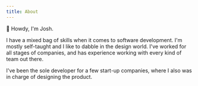 ```yaml
---
title: About
---
```


👋 Howdy, I'm Josh.

I have a mixed bag of skills when it comes to software development. I'm mostly self-taught and I like to dabble in the design world.  I've worked for all stages of companies, and has experience working with every kind of team out there. 

I've been the sole developer for a few start-up companies, where I also was in charge of designing the product.
